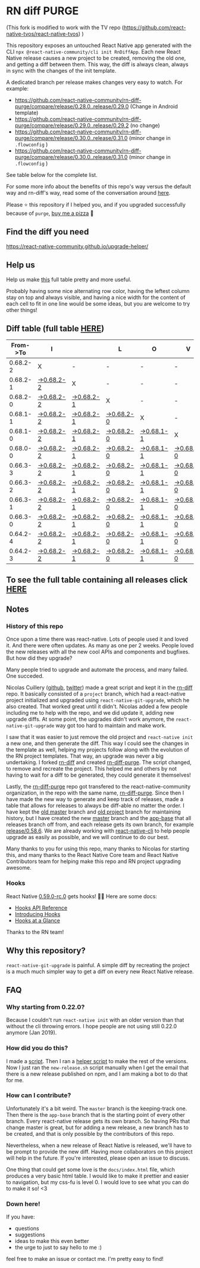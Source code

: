 # RN diff PURGE

(This fork is modified to work with the TV repo (https://github.com/react-native-tvos/react-native-tvos) )

This repository exposes an untouched React Native app generated with the CLI
`npx @react-native-community/cli init RnDiffApp`. Each new React Native release causes a new project to be created, removing the old one, and getting a diff between them. This way, the diff is always clean, always in sync with the changes of the init template.

A dedicated branch per release makes changes very easy
to watch. For example:

* https://github.com/react-native-community/rn-diff-purge/compare/release/0.28.0..release/0.29.0
(Change in Android template)
* https://github.com/react-native-community/rn-diff-purge/compare/release/0.29.0..release/0.29.2
(no change)
* https://github.com/react-native-community/rn-diff-purge/compare/release/0.30.0..release/0.31.0
(minor change in `.flowconfig` )
* https://github.com/react-native-community/rn-diff-purge/compare/release/0.30.0..release/0.31.0
(minor change in `.flowconfig` )

See table below for the complete list.

For some more info about the benefits of this repo's way versus the default way and rn-diff's way, read some of the conversation around [here](https://github.com/react-native-community/discussions-and-proposals/issues/68#issuecomment-452227478).

Please :star: this repository if I helped you, and if you upgraded successfully because of `purge`, [buy me a pizza](https://www.buymeacoffee.com/pvinis) :pizza:

## Find the diff you need
https://react-native-community.github.io/upgrade-helper/

## Help us
Help us make [this](https://react-native-community.github.io/rn-diff-purge) full table pretty and more useful.

Probably having some nice alternating row color, having the leftest column stay on top and always visible, and having a nice width for the content of each cell to fit in one line would be some ideas, but you are welcome to try other things!

## Diff table (full table [HERE](https://react-native-community.github.io/rn-diff-purge/))

| From->To | I                                                                                                              |                                                                                                                | L                                                                                                              | O                                                                                                              | V                                                                                                              | E                                                                                                              |                                                                                                                | D                                                                                                              | I                                                                                                              | F                                                                                                              | F                                                                                                              | S   |
| -------- | -------------------------------------------------------------------------------------------------------------- | -------------------------------------------------------------------------------------------------------------- | -------------------------------------------------------------------------------------------------------------- | -------------------------------------------------------------------------------------------------------------- | -------------------------------------------------------------------------------------------------------------- | -------------------------------------------------------------------------------------------------------------- | -------------------------------------------------------------------------------------------------------------- | -------------------------------------------------------------------------------------------------------------- | -------------------------------------------------------------------------------------------------------------- | -------------------------------------------------------------------------------------------------------------- | -------------------------------------------------------------------------------------------------------------- | --- |
| 0.68.2-2 | X                                                                                                              | -                                                                                                              | -                                                                                                              | -                                                                                                              | -                                                                                                              | -                                                                                                              | -                                                                                                              | -                                                                                                              | -                                                                                                              | -                                                                                                              | -                                                                                                              | -   |
| 0.68.2-1 | [->0.68.2-2](https://github.com/react-native-tvos/rn-diff-purge-tv/compare/release/0.68.2-1..release/0.68.2-2) | X                                                                                                              | -                                                                                                              | -                                                                                                              | -                                                                                                              | -                                                                                                              | -                                                                                                              | -                                                                                                              | -                                                                                                              | -                                                                                                              | -                                                                                                              | -   |
| 0.68.2-0 | [->0.68.2-2](https://github.com/react-native-tvos/rn-diff-purge-tv/compare/release/0.68.2-0..release/0.68.2-2) | [->0.68.2-1](https://github.com/react-native-tvos/rn-diff-purge-tv/compare/release/0.68.2-0..release/0.68.2-1) | X                                                                                                              | -                                                                                                              | -                                                                                                              | -                                                                                                              | -                                                                                                              | -                                                                                                              | -                                                                                                              | -                                                                                                              | -                                                                                                              | -   |
| 0.68.1-1 | [->0.68.2-2](https://github.com/react-native-tvos/rn-diff-purge-tv/compare/release/0.68.1-1..release/0.68.2-2) | [->0.68.2-1](https://github.com/react-native-tvos/rn-diff-purge-tv/compare/release/0.68.1-1..release/0.68.2-1) | [->0.68.2-0](https://github.com/react-native-tvos/rn-diff-purge-tv/compare/release/0.68.1-1..release/0.68.2-0) | X                                                                                                              | -                                                                                                              | -                                                                                                              | -                                                                                                              | -                                                                                                              | -                                                                                                              | -                                                                                                              | -                                                                                                              | -   |
| 0.68.1-0 | [->0.68.2-2](https://github.com/react-native-tvos/rn-diff-purge-tv/compare/release/0.68.1-0..release/0.68.2-2) | [->0.68.2-1](https://github.com/react-native-tvos/rn-diff-purge-tv/compare/release/0.68.1-0..release/0.68.2-1) | [->0.68.2-0](https://github.com/react-native-tvos/rn-diff-purge-tv/compare/release/0.68.1-0..release/0.68.2-0) | [->0.68.1-1](https://github.com/react-native-tvos/rn-diff-purge-tv/compare/release/0.68.1-0..release/0.68.1-1) | X                                                                                                              | -                                                                                                              | -                                                                                                              | -                                                                                                              | -                                                                                                              | -                                                                                                              | -                                                                                                              | -   |
| 0.68.0-0 | [->0.68.2-2](https://github.com/react-native-tvos/rn-diff-purge-tv/compare/release/0.68.0-0..release/0.68.2-2) | [->0.68.2-1](https://github.com/react-native-tvos/rn-diff-purge-tv/compare/release/0.68.0-0..release/0.68.2-1) | [->0.68.2-0](https://github.com/react-native-tvos/rn-diff-purge-tv/compare/release/0.68.0-0..release/0.68.2-0) | [->0.68.1-1](https://github.com/react-native-tvos/rn-diff-purge-tv/compare/release/0.68.0-0..release/0.68.1-1) | [->0.68.1-0](https://github.com/react-native-tvos/rn-diff-purge-tv/compare/release/0.68.0-0..release/0.68.1-0) | X                                                                                                              | -                                                                                                              | -                                                                                                              | -                                                                                                              | -                                                                                                              | -                                                                                                              | -   |
| 0.66.3-3 | [->0.68.2-2](https://github.com/react-native-tvos/rn-diff-purge-tv/compare/release/0.66.3-3..release/0.68.2-2) | [->0.68.2-1](https://github.com/react-native-tvos/rn-diff-purge-tv/compare/release/0.66.3-3..release/0.68.2-1) | [->0.68.2-0](https://github.com/react-native-tvos/rn-diff-purge-tv/compare/release/0.66.3-3..release/0.68.2-0) | [->0.68.1-1](https://github.com/react-native-tvos/rn-diff-purge-tv/compare/release/0.66.3-3..release/0.68.1-1) | [->0.68.1-0](https://github.com/react-native-tvos/rn-diff-purge-tv/compare/release/0.66.3-3..release/0.68.1-0) | [->0.68.0-0](https://github.com/react-native-tvos/rn-diff-purge-tv/compare/release/0.66.3-3..release/0.68.0-0) | X                                                                                                              | -                                                                                                              | -                                                                                                              | -                                                                                                              | -                                                                                                              | -   |
| 0.66.3-2 | [->0.68.2-2](https://github.com/react-native-tvos/rn-diff-purge-tv/compare/release/0.66.3-2..release/0.68.2-2) | [->0.68.2-1](https://github.com/react-native-tvos/rn-diff-purge-tv/compare/release/0.66.3-2..release/0.68.2-1) | [->0.68.2-0](https://github.com/react-native-tvos/rn-diff-purge-tv/compare/release/0.66.3-2..release/0.68.2-0) | [->0.68.1-1](https://github.com/react-native-tvos/rn-diff-purge-tv/compare/release/0.66.3-2..release/0.68.1-1) | [->0.68.1-0](https://github.com/react-native-tvos/rn-diff-purge-tv/compare/release/0.66.3-2..release/0.68.1-0) | [->0.68.0-0](https://github.com/react-native-tvos/rn-diff-purge-tv/compare/release/0.66.3-2..release/0.68.0-0) | [->0.66.3-3](https://github.com/react-native-tvos/rn-diff-purge-tv/compare/release/0.66.3-2..release/0.66.3-3) | X                                                                                                              | -                                                                                                              | -                                                                                                              | -                                                                                                              | -   |
| 0.66.3-1 | [->0.68.2-2](https://github.com/react-native-tvos/rn-diff-purge-tv/compare/release/0.66.3-1..release/0.68.2-2) | [->0.68.2-1](https://github.com/react-native-tvos/rn-diff-purge-tv/compare/release/0.66.3-1..release/0.68.2-1) | [->0.68.2-0](https://github.com/react-native-tvos/rn-diff-purge-tv/compare/release/0.66.3-1..release/0.68.2-0) | [->0.68.1-1](https://github.com/react-native-tvos/rn-diff-purge-tv/compare/release/0.66.3-1..release/0.68.1-1) | [->0.68.1-0](https://github.com/react-native-tvos/rn-diff-purge-tv/compare/release/0.66.3-1..release/0.68.1-0) | [->0.68.0-0](https://github.com/react-native-tvos/rn-diff-purge-tv/compare/release/0.66.3-1..release/0.68.0-0) | [->0.66.3-3](https://github.com/react-native-tvos/rn-diff-purge-tv/compare/release/0.66.3-1..release/0.66.3-3) | [->0.66.3-2](https://github.com/react-native-tvos/rn-diff-purge-tv/compare/release/0.66.3-1..release/0.66.3-2) | X                                                                                                              | -                                                                                                              | -                                                                                                              | -   |
| 0.66.3-0 | [->0.68.2-2](https://github.com/react-native-tvos/rn-diff-purge-tv/compare/release/0.66.3-0..release/0.68.2-2) | [->0.68.2-1](https://github.com/react-native-tvos/rn-diff-purge-tv/compare/release/0.66.3-0..release/0.68.2-1) | [->0.68.2-0](https://github.com/react-native-tvos/rn-diff-purge-tv/compare/release/0.66.3-0..release/0.68.2-0) | [->0.68.1-1](https://github.com/react-native-tvos/rn-diff-purge-tv/compare/release/0.66.3-0..release/0.68.1-1) | [->0.68.1-0](https://github.com/react-native-tvos/rn-diff-purge-tv/compare/release/0.66.3-0..release/0.68.1-0) | [->0.68.0-0](https://github.com/react-native-tvos/rn-diff-purge-tv/compare/release/0.66.3-0..release/0.68.0-0) | [->0.66.3-3](https://github.com/react-native-tvos/rn-diff-purge-tv/compare/release/0.66.3-0..release/0.66.3-3) | [->0.66.3-2](https://github.com/react-native-tvos/rn-diff-purge-tv/compare/release/0.66.3-0..release/0.66.3-2) | [->0.66.3-1](https://github.com/react-native-tvos/rn-diff-purge-tv/compare/release/0.66.3-0..release/0.66.3-1) | X                                                                                                              | -                                                                                                              | -   |
| 0.64.2-4 | [->0.68.2-2](https://github.com/react-native-tvos/rn-diff-purge-tv/compare/release/0.64.2-4..release/0.68.2-2) | [->0.68.2-1](https://github.com/react-native-tvos/rn-diff-purge-tv/compare/release/0.64.2-4..release/0.68.2-1) | [->0.68.2-0](https://github.com/react-native-tvos/rn-diff-purge-tv/compare/release/0.64.2-4..release/0.68.2-0) | [->0.68.1-1](https://github.com/react-native-tvos/rn-diff-purge-tv/compare/release/0.64.2-4..release/0.68.1-1) | [->0.68.1-0](https://github.com/react-native-tvos/rn-diff-purge-tv/compare/release/0.64.2-4..release/0.68.1-0) | [->0.68.0-0](https://github.com/react-native-tvos/rn-diff-purge-tv/compare/release/0.64.2-4..release/0.68.0-0) | [->0.66.3-3](https://github.com/react-native-tvos/rn-diff-purge-tv/compare/release/0.64.2-4..release/0.66.3-3) | [->0.66.3-2](https://github.com/react-native-tvos/rn-diff-purge-tv/compare/release/0.64.2-4..release/0.66.3-2) | [->0.66.3-1](https://github.com/react-native-tvos/rn-diff-purge-tv/compare/release/0.64.2-4..release/0.66.3-1) | [->0.66.3-0](https://github.com/react-native-tvos/rn-diff-purge-tv/compare/release/0.64.2-4..release/0.66.3-0) | X                                                                                                              | -   |
| 0.64.2-3 | [->0.68.2-2](https://github.com/react-native-tvos/rn-diff-purge-tv/compare/release/0.64.2-3..release/0.68.2-2) | [->0.68.2-1](https://github.com/react-native-tvos/rn-diff-purge-tv/compare/release/0.64.2-3..release/0.68.2-1) | [->0.68.2-0](https://github.com/react-native-tvos/rn-diff-purge-tv/compare/release/0.64.2-3..release/0.68.2-0) | [->0.68.1-1](https://github.com/react-native-tvos/rn-diff-purge-tv/compare/release/0.64.2-3..release/0.68.1-1) | [->0.68.1-0](https://github.com/react-native-tvos/rn-diff-purge-tv/compare/release/0.64.2-3..release/0.68.1-0) | [->0.68.0-0](https://github.com/react-native-tvos/rn-diff-purge-tv/compare/release/0.64.2-3..release/0.68.0-0) | [->0.66.3-3](https://github.com/react-native-tvos/rn-diff-purge-tv/compare/release/0.64.2-3..release/0.66.3-3) | [->0.66.3-2](https://github.com/react-native-tvos/rn-diff-purge-tv/compare/release/0.64.2-3..release/0.66.3-2) | [->0.66.3-1](https://github.com/react-native-tvos/rn-diff-purge-tv/compare/release/0.64.2-3..release/0.66.3-1) | [->0.66.3-0](https://github.com/react-native-tvos/rn-diff-purge-tv/compare/release/0.64.2-3..release/0.66.3-0) | [->0.64.2-4](https://github.com/react-native-tvos/rn-diff-purge-tv/compare/release/0.64.2-3..release/0.64.2-4) | X   |

## To see the full table containing all releases click [HERE](https://react-native-community.github.io/rn-diff-purge/)

## Notes

### History of this repo

Once upon a time there was react-native. Lots of people used it and loved it. And there were often updates. As many as one per 2 weeks. People loved the new releases with all the new cool APIs and components and bugfixes. But how did they upgrade?

Many people tried to upgrade and automate the process, and many failed. One succeded.

Nicolas Cuillery ([github](https://github.com/ncuillery), [twitter](https://twitter.com/ncuillery)) made a great script and kept it in the [rn-diff](https://github.com/ncuillery/rn-diff) repo. It basically consisted of a `project` branch, which had a react-native project initialized and upgraded using `react-native-git-upgrade`, which he also created. That worked great until it didn't. Nicolas added a few people including me to help with the repo, and we did update it, adding new upgrade diffs. At some point, the upgrades didn't work anymore, the `react-native-git-upgrade` way got too hard to maintain and make work.

I saw that it was easier to just remove the old project and `react-native init` a new one, and then generate the diff. This way I could see the changes in the template as well, helping my projects follow along with the evolution of the RN project templates. That way, an upgrade was never a big undertaking. I forked [rn-diff](https://github.com/ncuillery/rn-diff) and created [rn-diff-purge](https://github.com/react-native-community/rn-diff-purge). The script changed, to remove and recreate the project. This helped me and others by not having to wait for a diff to be generated, they could generate it themselves!

Lastly, the [rn-diff-purge](https://github.com/react-native-community/rn-diff-purge) repo got transfered to the react-native-community organization, in the repo with the same name, [rn-diff-purge](https://github.com/react-native-community/rn-diff-purge). Since then I have made the new way to generate and keep track of releases, made a table that allows for releases to always be diff-able no matter the order. I have kept the [old master](https://github.com/react-native-community/rn-diff-purge/tree/old/master) branch and [old project](https://github.com/react-native-community/rn-diff-purge/tree/old/project) branch for maintaining history, but I have created the new [master](https://github.com/react-native-community/rn-diff-purge/tree/master) branch and the [app-base](https://github.com/react-native-community/rn-diff-purge/tree/app-base) that all releases branch off from, and each release gets its own branch, for example [release/0.58.6](https://github.com/react-native-community/rn-diff-purge/tree/release/0.58.6). We are already working with [react-native-cli](https://github.com/react-native-community/react-native-cli) to help people upgrade as easily as possible, and we will continue to do our best.

Many thanks to you for using this repo, many thanks to Nicolas for starting this, and many thanks to the React Native Core team and React Native Contributors team for helping make this repo and RN project upgrading awesome.

### Hooks
React Native [0.59.0-rc.0](https://github.com/react-native-community/rn-diff-purge#version-changes) gets hooks! 🎉🥳
Here are some docs:
- [Hooks API Reference](https://reactjs.org/docs/hooks-reference.html)
- [Introducing Hooks](https://reactjs.org/docs/hooks-intro.html)
- [Hooks at a Glance](https://reactjs.org/docs/hooks-overview.html)

Thanks to the RN team!

## Why this repository?
`react-native-git-upgrade` is painful. A simple diff by recreating the project is a much much simpler way to get a diff on every new React Native release.

## FAQ

### Why starting from 0.22.0?

Because I couldn't run `react-native init` with an older version than that without the cli throwing errors. I hope people are not using still 0.22.0 anymore (Jan 2019).

### How did you do this?

I made a [script](https://github.com/react-native-community/rn-diff-purge/blob/master/new-release.sh). Then I ran a [helper script](https://github.com/react-native-community/rn-diff-purge/blob/master/new-release.sh) to make the rest of the versions.
Now I just ran the `new-release.sh` script manually when I get the email that there is a new release published on npm, and I am making a bot to do that for me.

### How can I contribute?

Unfortunately it's a bit weird. The `master` branch is the keeping-track one. Then there is the `app-base` branch that is the starting point of every other branch. Every react-native release gets its own branch. So having PRs that change master is great, but for adding a new release, a new branch has to be created, and that is only possible by the contributors of this repo.

Nevertheless, when a new release of React Native is released, we'll have to be prompt to provide
the new diff. Having more collaborators on this project will help in the future. If you're interested, please open an issue to discuss.

One thing that could get some love is the `docs/index.html` file, which produces a very basic html table. I would like to make it prettier and easier to navigation, but my css-fu is level 0. I would love to see what you can do to make it so! <3

### Down here!

If you have:
- questions
- suggestions
- ideas to make this even better
- the urge to just to say hello to me :)

feel free to make an issue or contact me. I'm pretty easy to find!
